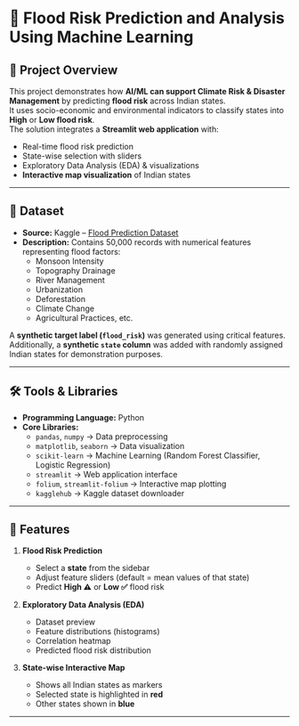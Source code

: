 # 🌊 Flood Risk Prediction and Analysis Using Machine Learning  

## 📌 Project Overview
This project demonstrates how **AI/ML can support Climate Risk & Disaster Management** by predicting **flood risk** across Indian states.  
It uses socio-economic and environmental indicators to classify states into **High** or **Low flood risk**.  
The solution integrates a **Streamlit web application** with:  
- Real-time flood risk prediction  
- State-wise selection with sliders  
- Exploratory Data Analysis (EDA) & visualizations  
- **Interactive map visualization** of Indian states  

---

## 📂 Dataset
- **Source:** Kaggle – [Flood Prediction Dataset](https://www.kaggle.com/datasets/naiyakhalid/flood-prediction-dataset)  
- **Description:** Contains 50,000 records with numerical features representing flood factors:  
  - Monsoon Intensity  
  - Topography Drainage  
  - River Management  
  - Urbanization  
  - Deforestation  
  - Climate Change  
  - Agricultural Practices, etc.  

A **synthetic target label (`flood_risk`)** was generated using critical features.  
Additionally, a **synthetic `state` column** was added with randomly assigned Indian states for demonstration purposes.  

---

## 🛠️ Tools & Libraries
- **Programming Language:** Python  
- **Core Libraries:**  
  - `pandas`, `numpy` → Data preprocessing  
  - `matplotlib`, `seaborn` → Data visualization  
  - `scikit-learn` → Machine Learning (Random Forest Classifier, Logistic Regression)  
  - `streamlit` → Web application interface  
  - `folium`, `streamlit-folium` → Interactive map plotting  
  - `kagglehub` → Kaggle dataset downloader  

---

## 🚀 Features
1. **Flood Risk Prediction**  
   - Select a **state** from the sidebar  
   - Adjust feature sliders (default = mean values of that state)  
   - Predict **High ⚠️** or **Low ✅** flood risk  

2. **Exploratory Data Analysis (EDA)**  
   - Dataset preview  
   - Feature distributions (histograms)  
   - Correlation heatmap  
   - Predicted flood risk distribution  

3. **State-wise Interactive Map**  
   - Shows all Indian states as markers  
   - Selected state is highlighted in **red**  
   - Other states shown in **blue**  

---

